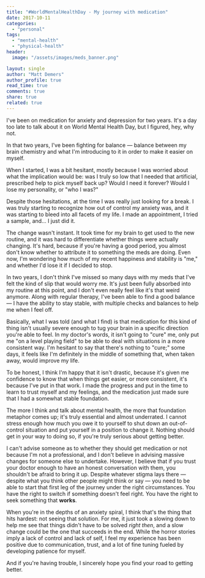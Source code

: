 ```yaml
---
title: "#WorldMentalHealthDay - My journey with medication"
date: 2017-10-11
categories: 
  - "personal"
tags: 
  - "mental-health"
  - "physical-health"
header:
  image: "/assets/images/meds_banner.png"

layout: single
author: "Matt Demers"
author_profile: true
read_time: true
comments: true
share: true
related: true
---
```


I've been on medication for anxiety and depression for two years. It's a day too late to talk about it on World Mental Health Day, but I figured, hey, why not.

In that two years, I've been fighting for balance — balance between my brain chemistry and what I'm introducing to it in order to make it easier on myself.

When I started, I was a bit hesitant, mostly because I was worried about what the implication would be: was I truly so low that I needed that artificial, prescribed help to pick myself back up? Would I need it forever? Would I lose my personality, or "who I was?"

Despite those hesitations, at the time I was really just looking for a break. I was truly starting to recognize how out of control my anxiety was, and it was starting to bleed into all facets of my life. I made an appointment, I tried a sample, and... I just did it.

The change wasn't instant. It took time for my brain to get used to the new routine, and it was hard to differentiate whether things were actually changing. It's hard, because if you're having a good period, you almost don't know whether to attribute it to something the meds are doing. Even now, I'm wondering how much of my recent happiness and stability is "me," and whether I'd lose it if I decided to stop.

In two years, I don't think I've missed so many days with my meds that I've felt the kind of slip that would worry me. It's just been fully absorbed into my routine at this point, and I don't even really feel like it's that weird anymore. Along with regular therapy, I've been able to find a good balance — I have the ability to stay stable, with multiple checks and balances to help me when I feel off.

Basically, what I was told (and what I find) is that medication for this kind of thing isn't usually severe enough to tug your brain in a specific direction you're able to feel. In my doctor's words, it isn't going to "cure" me, only put me "on a level playing field" to be able to deal with situations in a more consistent way. I'm hesitant to say that there's nothing to "cure;" some days, it feels like I'm definitely in the middle of something that, when taken away, would improve my life.

To be honest, I think I'm happy that it isn't drastic, because it's given me confidence to know that when things get easier, or more consistent, it's because I've put in that work. I made the progress and put in the time to learn to trust myself and my feelings, and the medication just made sure that I had a somewhat stable foundation.

The more I think and talk about mental health, the more that foundation metaphor comes up; it's truly essential and almost underrated. I cannot stress enough how much you owe it to yourself to shut down an out-of-control situation and put yourself in a position to change it. Nothing should get in your way to doing so, if you're truly serious about getting better.

I can't advise someone as to whether they should get medication or not because I'm not a professional, and I don't believe in advising massive changes for someone else to undertake. However, I believe that if you trust your doctor enough to have an honest conversation with them, you shouldn't be afraid to bring it up. Despite whatever stigma lays there — despite what you think other people might think or say — you need to be able to start that first leg of the journey under the right circumstances. You have the right to switch if something doesn't feel right. You have the right to seek something that **works**.

When you're in the depths of an anxiety spiral, I think that's the thing that hits hardest: not seeing that solution. For me, it just took a slowing down to help me see that things didn't have to be solved _right then_, and a slow change could be the one that succeeds in the end. While the horror stories imply a lack of control and lack of self, I feel my experience has been positive due to communication, trust, and a lot of fine tuning fueled by developing patience for myself.

And if you're having trouble, I sincerely hope you find your road to getting better.

